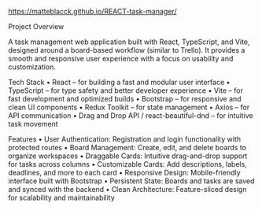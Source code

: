 https://matteblacck.github.io/REACT-task-manager/

Project Overview

A task management web application built with React, TypeScript, and Vite, designed around a board-based workflow (similar to Trello). It provides a smooth and responsive user experience with a focus on usability and customization.

Tech Stack
	•	React – for building a fast and modular user interface
	•	TypeScript – for type safety and better developer experience
	•	Vite – for fast development and optimized builds
	•	Bootstrap – for responsive and clean UI components
	•	Redux Toolkit – for state management
	•	Axios – for API communication
	•	Drag and Drop API / react-beautiful-dnd – for intuitive task movement

Features
	•	User Authentication: Registration and login functionality with protected routes
	•	Board Management: Create, edit, and delete boards to organize workspaces
	•	Draggable Cards: Intuitive drag-and-drop support for tasks across columns
	•	Customizable Cards: Add descriptions, labels, deadlines, and more to each card
	•	Responsive Design: Mobile-friendly interface built with Bootstrap
	•	Persistent State: Boards and tasks are saved and synced with the backend
	•	Clean Architecture: Feature-sliced design for scalability and maintainability
